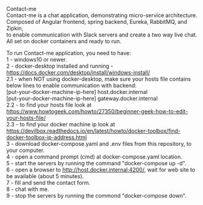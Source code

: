 Contact-me  
Contact-me is a chat application, demonstrating micro-service architecture.  
Composed of Angular frontend, spring backend, Eureka, RabbitMQ, and Zipkin,  
to enable communication with Slack servers and create a two way live chat.  
All set on docker containers and ready to run.  

To run Contact-me application, you need to have:  
1 - windows10 or newer.  
2 - docker-desktop installed and running - https://docs.docker.com/desktop/install/windows-install/  
2.1 - when NOT using docker-desktop, make sure your hosts file contains below lines to enable communication with backend:  
[put-your-docker-machine-ip-here] host.docker.internal  
[put-your-docker-machine-ip-here] gateway.docker.internal  
2.2 - to find your hosts file look at https://www.howtogeek.com/howto/27350/beginner-geek-how-to-edit-your-hosts-file/  
2.3 - to find your docker machine ip look at https://devilbox.readthedocs.io/en/latest/howto/docker-toolbox/find-docker-toolbox-ip-address.html  
3 - download docker-compose.yaml and .env files from this repository, to your computer.  
4 - open a command prompt (cmd) at docker-compose.yaml location.  
5 - start the servers by running the command "docker-compose up -d".  
6 - open a browser to http://host.docker.internal:4200/, wait for web site to be available (about 5 minutes).  
7 - fill and send the contact form.  
8 - chat with me.  
9 - stop the servers by running the commond "docker-compose down".  
